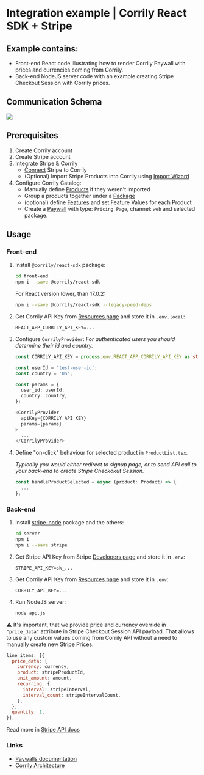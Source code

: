 # Integration example | Corrily React SDK + Stripe

## Example contains:
- Front-end React code illustrating how to render Corrily Paywall with prices and currencies coming from Corrily.
- Back-end NodeJS server code with an example creating Stripe Checkout Session with Corrily prices.


## Communication Schema
<image src="./docs/stripe-control-flow.jpg" />


## Prerequisites
1. Create Corrily account
2. Create Stripe account
3. Integrate Stripe & Corrily
    - [Connect](https://dashboard.corrily.com/integrations) Stripe to Corrily  
    - (Optional) Import Stripe Products into Corrily using [Import Wizard](https://dashboard.corrily.com/products)
4. Configure Corrily Catalog:
    - Manually define [Products](https://dashboard.corrily.com/products) if they weren't imported
    - Group a products together under a [Package](https://dashboard.corrily.com/packages)
    - (optional) define [Features](https://dashboard.corrily.com/features) and set Feature Values for each Product
    - Create a [Paywall](https://dashboard.corrily.com/paywalls) with type: `Pricing Page`, channel: `web` and selected package.


## Usage

### Front-end

1. Install `@corrily/react-sdk` package:

    ```bash
    cd front-end
    npm i --save @corrily/react-sdk
    ```

    For React version lower, than 17.0.2:
    ```bash
    npm i --save @corrily/react-sdk --legacy-peed-deps
    ```

2. Get Corrily API Key from [Resources page](https://dashboard.corrily.com/resources) and store it in `.env.local`:
    ```
    REACT_APP_CORRILY_API_KEY=...
    ```

3. Configure `CorrilyProvider`:
    _For authenticated users you should determine their id and country._

    ```typescript
    const CORRILY_API_KEY = process.env.REACT_APP_CORRILY_API_KEY as string;
 
    const userId = 'test-user-id';
    const country = 'US';

    const params = {
      user_id: userId,
      country: country,
    };

    <CorrilyProvider
      apiKey={CORRILY_API_KEY}
      params={params}
    >
      ...
    </CorrilyProvider>
    ```

4. Define "on-click" behaviour for selected product in `ProductList.tsx`.

    _Typically you would either redirect to signup page, or to send API call to your back-end to create Stripe Checkokut Session._

    ```typescript
    const handleProductSelected = async (product: Product) => {
      ...
    };
    ```

### Back-end

1. Install [stripe-node](https://github.com/stripe/stripe-node) package and the others:

    ```bash
    cd server
    npm i
    npm i --save stripe
    ```

2. Get Stripe API Key from Stripe [Developers page](https://dashboard.stripe.com/test/apikeys) and store it in `.env`:
    ```
    STRIPE_API_KEY=sk_...
    ```

3. Get Corrily API Key from [Resources page](https://dashboard.corrily.com/resources) and store it in `.env`:
    ```
    CORRILY_API_KEY=...
    ```

4. Run NodeJS server:

    ```bash
    node app.js
    ```

⚠️ It's important, that we provide price and currency override in `"price_data"` attribute in Stripe Checkout Session API payload.
That allows to use any custom values coming from Corrily API without a need to manually create new Stripe Prices.

```javascript
line_items: [{
  price_data: {
    currency: currency,
    product: stripeProductId,
    unit_amount: amount,
    recurring: {
      interval: stripeInterval,
      interval_count: stripeIntervalCount,
    },
  },
  quantity: 1,
}],
```

Read more in [Stripe API docs](https://stripe.com/docs/api/checkout/sessions/create#create_checkout_session-line_items-price_data-product_data)

### Links
 - [Paywalls documentation](https://docs.corrily.com/paywall-builder/configure)  
 - [Corrily Architecture](https://docs.corrily.com/basics/02_corrily-architecture)  
